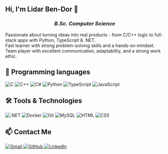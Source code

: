 ## Hi, I'm Lidar Ben-Dor 👋

<h3 align="center"><i>B.Sc. Computer Science</i></h3>

Passionate about turning ideas into real products - from C/C++ logic to full-stack apps with Python, TypeScript & .NET.  
Fast learner with strong problem-solving skills and a hands-on mindset.  
Team player with excellent communication, adaptability, and a strong work ethic.

## 🧠 Programming languages
![C](https://img.shields.io/badge/C-00599C?style=flat&logo=c&logoColor=white)
![C++](https://img.shields.io/badge/C++-00599C?style=flat&logo=cplusplus&logoColor=white)
![C#](https://img.shields.io/badge/C%23-239120?style=flat&logo=csharp&logoColor=white)
![Python](https://img.shields.io/badge/Python-3776AB?style=flat&logo=python&logoColor=white)
![TypeScript](https://img.shields.io/badge/TypeScript-3178C6?style=flat&logo=typescript&logoColor=white)
![JavaScript](https://img.shields.io/badge/JavaScript-F7DF1E?style=flat&logo=javascript&logoColor=black)

## 🛠️ Tools & Technologies

![.NET](https://img.shields.io/badge/.NET-512BD4?style=flat&logo=dotnet&logoColor=white)
![Docker](https://img.shields.io/badge/Docker-2496ED?style=flat&logo=docker&logoColor=white)
![Git](https://img.shields.io/badge/Git-F05032?style=flat&logo=git&logoColor=white)
![MySQL](https://img.shields.io/badge/MySQL-4479A1?style=flat&logo=mysql&logoColor=white)
![HTML](https://img.shields.io/badge/HTML5-E34F26?style=flat&logo=html5&logoColor=white)
![CSS](https://img.shields.io/badge/CSS3-1572B6?style=flat&logo=css3&logoColor=white)

## 📫 Contact Me

<a href="mailto:lidar210599@gmail.com">
  <img src="https://img.icons8.com/fluency/48/gmail-new.png" alt="Gmail"/>
</a>

<a href="https://github.com/lidar-ben-dor">
  <img src="https://img.icons8.com/fluency/48/github.png" alt="GitHub"/>
</a>

<a href="https://www.linkedin.com/in/lidar-ben-dor-199575236/">
  <img src="https://img.icons8.com/fluency/48/linkedin.png" alt="LinkedIn"/>
</a>



<!--
**lidarbd/lidarbd** is a ✨ _special_ ✨ repository because its `README.md` (this file) appears on your GitHub profile.

Here are some ideas to get you started:

- 🔭 I’m currently working on ...
- 🌱 I’m currently learning ...
- 👯 I’m looking to collaborate on ...
- 🤔 I’m looking for help with ...
- 💬 Ask me about ...
- 📫 How to reach me: ...
- 😄 Pronouns: ...
- ⚡ Fun fact: ...
-->
